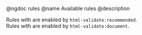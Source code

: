 @ngdoc rules
@name Available rules
@description

Rules with <span class="fa fa-check"></span> are enabled by
`html-validate:recommended`.<br>
Rules with <span class="fa fa-file-text-o"></span> are enabled by
`html-validate:document`.
